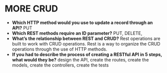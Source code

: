 # MORE CRUD

* **Which HTTP method would you use to update a record through an API?** PUT
* **Which REST methods require an ID parameter?** PUT, DELETE,
* **What’s the relationship between REST and CRUD?** Rest operations are built to work with CRUD operations. Rest is a way to organize the CRUD operations through the use of HTTP methods.
* **If you had to describe the process of creating a RESTful API in 5 steps, what would they be?** design the API, create the routes, create the models, create the controllers, create the tests